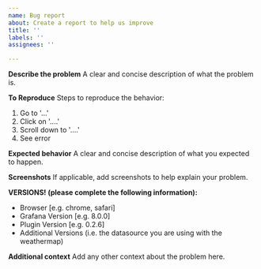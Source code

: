 ```yaml
---
name: Bug report
about: Create a report to help us improve
title: ''
labels: ''
assignees: ''

---
```


**Describe the problem**
A clear and concise description of what the problem is.

**To Reproduce**
Steps to reproduce the behavior:
1. Go to '...'
2. Click on '....'
3. Scroll down to '....'
4. See error

**Expected behavior**
A clear and concise description of what you expected to happen.

**Screenshots**
If applicable, add screenshots to help explain your problem.

**VERSIONS! (please complete the following information):**
 - Browser [e.g. chrome, safari]
 - Grafana Version [e.g. 8.0.0]
 - Plugin Version [e.g. 0.2.6]
 - Additional Versions (i.e. the datasource you are using with the weathermap)


**Additional context**
Add any other context about the problem here.

